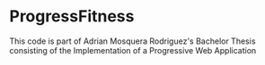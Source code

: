 # ProgressFitness
This code is part of Adrian Mosquera Rodriguez's Bachelor Thesis consisting of the Implementation of a Progressive Web Application
